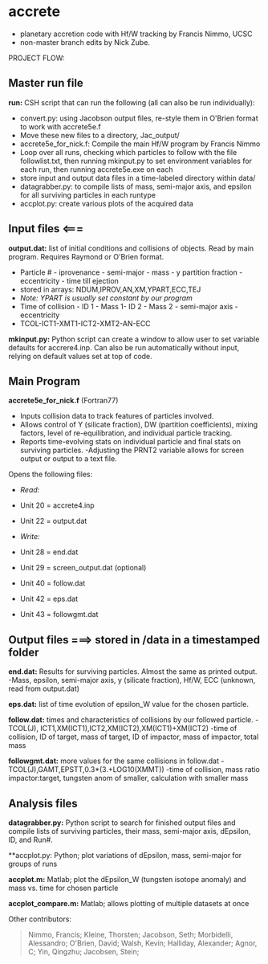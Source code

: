 # accrete
- planetary accretion code with Hf/W tracking by Francis Nimmo, UCSC
- non-master branch edits by Nick Zube.

PROJECT FLOW:

## Master run file
**run:** CSH script that can run the following (all can also be run individually):
- convert.py: using Jacobson output files, re-style them in O'Brien format to work with accrete5e.f
- Move these new files to a directory, Jac_output/
- accrete5e_for_nick.f: Compile the main Hf/W program by Francis Nimmo
- Loop over all runs, checking which particles to follow with the file followlist.txt, then running mkinput.py to set environment variables for each run, then running accrete5e.exe on each
- store input and output data files in a time-labeled directory within data/
- datagrabber.py: to compile lists of mass, semi-major axis, and epsilon for all surviving particles in each runtype
- accplot.py: create various plots of the acquired data

## Input files   <===
**output.dat:** list of initial conditions and collisions of objects. Read by main program. Requires Raymond or O'Brien format.

- Particle # - iprovenance - semi-major - mass - y partition fraction - eccentricity - time till ejection
- stored in arrays: NDUM,IPROV,AN,XM,YPART,ECC,TEJ
- *Note: YPART is usually set constant by our program*
- Time of collision - ID 1 - Mass 1- ID 2 - Mass 2 - semi-major axis - eccentricity
- TCOL-ICT1-XMT1-ICT2-XMT2-AN-ECC

**mkinput.py:** Python script can create a window to allow user to set variable defaults for accrere4.inp. Can also be run automatically without input, relying on default values set at top of code.

## Main Program
**accrete5e_for_nick.f** (Fortran77)
- Inputs collision data to track features of particles involved.
- Allows control of Y (silicate fraction), DW (partition coefficients),
mixing factors, level of re-equilibration, and individual particle tracking.
- Reports time-evolving stats on individual particle and final stats on
surviving particles.
-Adjusting the PRNT2 variable allows for screen output or output to a text file.

Opens the following files:

- *Read:*
- Unit 20 = accrete4.inp
- Unit 22 = output.dat

- *Write:*
- Unit 28 = end.dat
- Unit 29 = screen_output.dat (optional)
- Unit 40 = follow.dat
- Unit 42 = eps.dat
- Unit 43 = followgmt.dat

## Output files ===> stored in /data in a timestamped folder
**end.dat:** Results for surviving particles. Almost the same as printed output.
-Mass, epsilon, semi-major axis, y (silicate fraction), Hf/W, ECC (unknown, read from output.dat)

**eps.dat:** list of time evolution of epsilon_W value for the chosen particle.

**follow.dat:** times and characteristics of collisions by our followed particle.
-TCOL(J), ICT1,XM(ICT1),ICT2,XM(ICT2),XM(ICT1)+XM(ICT2)
-time of collision, ID of target, mass of target, ID of impactor, mass of impactor, total mass

**followgmt.dat:** more values for the same collisions in follow.dat
-TCOL(J),GAMT,EPSTT,0.3*(3.+LOG10(XMMT))
-time of collision, mass ratio impactor:target, tungsten anom of smaller, calculation with smaller mass 

## Analysis files
**datagrabber.py:** Python script to search for finished output files and compile lists of surviving particles, their mass, semi-major axis, dEpsilon, ID, and Run#.

**accplot.py: Python; plot variations of dEpsilon, mass, semi-major for groups of runs

**accplot.m:** Matlab; plot the dEpsilon_W (tungsten isotope anomaly) and mass vs. time for chosen particle

**accplot_compare.m:** Matlab; allows plotting of multiple datasets at once

Other contributors:
> Nimmo, Francis;
Kleine, Thorsten;
Jacobson, Seth;
Morbidelli, Alessandro;
O'Brien, David;
Walsh, Kevin;
Halliday, Alexander;
Agnor, C;
Yin, Qingzhu;
Jacobsen, Stein;

